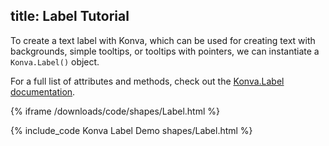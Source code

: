 title: Label Tutorial
---

To create a text label with Konva, which can be used for creating text with backgrounds, simple tooltips, or tooltips with pointers, we can instantiate a `Konva.Label()` object.

For a full list of attributes and methods, check out the [Konva.Label documentation](http://konvajs.github.io/api/Konva.Label.html).

{% iframe /downloads/code/shapes/Label.html %}

{% include_code Konva Label Demo shapes/Label.html %}